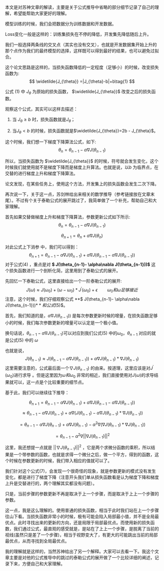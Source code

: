 本文是对苏神文章的解读，主要是关于公式推导中省略的部分细节记录了自己的理解，希望能帮助大家更好的理解。

模型训练的时候，我们会把数据分为训练数据和开发数据。

Loss变化一般是这样的：训练集损失在不停的降低，开发集先降低随后上升。

我们一般选择两条线的交叉点（其实也没有交叉），也就是开发数据集开始上升的那个点作为我们的最终模型的选择，这样既可以得到最好的结果，也可以避免过拟合。

这个论文思路是这样的，当损失函数降低的一定程度（足够小）的时候，改变损失函数为:
$$
\widetilde{J_{\theta}} =|J_{\theta}-b|+b\tag{1}
$$


公式 $(1)$ 中 $J_{\theta}$  为原始的损失函数， $\widetilde{J_{\theta}}$ 改变之后的损失函数。

观察这个公式，其实可以这样去描述：

1. 当 $J_{\theta} \geq b$ 时，损失函数就是$J_{\theta}$；

2. 当$J_{\theta} < b$ 的时候，损失函数就是$\widetilde{J_{\theta}}=2b - J_{\theta}$。

这个时候，我们想一下梯度下降算法公式，如下:
$$
\theta_{n}=\theta_{n-1}- \alpha\nabla J(\theta_{n-1})\tag{2}
$$


所以，当损失函数为 $\widetilde{J_{\theta}}$ 的时候，符号就会发生变化，这个时候我们就使用就不是梯度下降而是梯度上升算法。也就是说，以$b$ 为临界点，在交替的进行梯度上升和梯度下降算法。

论文发现，在某些任务上，使用这个方法，开发集上的损失函数会发生二次下降。

再次说一下，关于这一点，苏剑林给出来相关的数学推导（参考链接放在文章末尾）。不过有个关于泰勒公式的展开跳过了，我简单做了一个补充，帮助自己和大家理解。

首先如果交替做梯度上升和梯度下降算法，参数更新公式如下所示:
$$
\theta_{n}=\theta_{n-1}- \alpha\nabla J(\theta_{n-1})
$$

$$
\theta_{n+1}=\theta_{n}+ \alpha\nabla J(\theta_{n}) \tag{3}
$$



对此公式上下消参 中，我们可以得到：
$$
\theta_{n+1}= \theta_{n-1}- \alpha\nabla J(\theta_{n-1})+ \alpha\nabla J( \theta_{n-1}- \alpha\nabla J(\theta_{n-1}))\tag{4}
$$
对于公式$(4)$ ，重点是对 **$ J(\theta_{n-1}- \alpha\nabla J(\theta_{n-1}))$** 这个损失函数进行一个剖析化简，这里用到了泰勒公式的展开。

先回忆一下泰勒公式，这里直接给出一个一阶泰勒公式的展开:
$$
J(\omega) \approx   J(\omega_{0}) + (\omega - \omega_{0})*J^{'}(\omega_{0}) + \epsilon  \qquad  \omega_{0} 和 \omega 足够接近\tag{5}
$$
注意，这个时候，我们仔细观察公式  **$ J(\theta_{n-1}- \alpha\nabla J(\theta_{n-1}))$**  和 公式$(5)$。

首先，我们知道的是，$\alpha\nabla J(\theta_{n-1}))$ 是每次参数更新时候的增量，在损失函数足够小的时候，我们每次参数更新的增量可以认定是一个极小值。

换句话说，$\theta_{n-1}- \alpha\nabla J(\theta_{n-1})$可以对应到我们公式(5) 中的$\omega_{0}$，$\theta_{n-1}$ 对应的就是公式(5) 中的 $\omega$

也就是说，
$$
J( \theta_{n-1}) \approx  J( \theta_{n-1}- \alpha\nabla J(\theta_{n-1})) +\alpha\nabla J(\theta_{n-1})*\nabla J(\theta_{n-1})  \tag{6}
$$
这里需要注意的，公式最后面一个$\nabla J(\theta_{n-1})$ 的由来。按道理，这里应该是对$J^{'}(\omega_{0})$进行求导 。但是这里因为$\omega 和 \omega_{0}$ 非常的相近，我们直接使用对$J(\omega)$的求导结果就可以，这一点是个比较重要的细节点。

基于此，我们可以继续往下推导：


$$
\theta_{n+1}= \theta_{n-1}- \alpha\nabla J(\theta_{n-1})+ \alpha\nabla J( \theta_{n-1}- \alpha\nabla J(\theta_{n-1}))
$$

$$
\approx \theta_{n-1}- \alpha\nabla J(\theta_{n-1})+ \alpha\nabla (J (\theta_{n-1})- \alpha\nabla J(\theta_{n-1})*\nabla J(\theta_{n-1}))
$$

$$
= \theta_{n-1}- \alpha\nabla J(\theta_{n-1})+ \alpha\nabla J (\theta_{n-1})- \alpha^{2}\nabla (\nabla J(\theta_{n-1})*\nabla J(\theta_{n-1}))
$$

$$
= \theta_{n-1}- \alpha^{2}\nabla ||\nabla J(\theta_{n-1})||^{2}  \tag{7}
$$



这里，我还想提一点就是 $||\nabla J(\theta_{n-1})||^{2}$ ，它是两个求微分函数的乘积，所以结果是一个带参数的函数，也就是求得一个微分之后，做一个平方，得到的函数，这个时候在参数更新的时候，我们带入相应的值就可以了。

我们针对这个公式(7)，会发现一个很奇怪的现象，就是参数更新的模式没有发生变化，都是进行了梯度下降（注意开头我们单从损失函数看是认为梯度下降和梯度上升是交替进行的，两个理解其实都没有问题）。

只是，当前步骤的参数更新不再是取决于上一个步骤，而是取决于上上一个步骤的参数。

这一点，我是这么理解的。使用普通的损失函数，相当于此时我们站在上一个步骤往山下看。当损失函数非常小的时候，极有可能会陷入局部最小值，并不是全局最优点。此时寻找出来的更新的方向，还是局限于局部最优点。而使用新的损失函数，我们通过公式，最直观的感受就是，是站在了上上一个步骤，是脱离了当前的视线(虽然只是差了一个步骤)，相当于视野变大了，有更大的可能跳出当前的局部最优点，从而寻找到全局最优点。

我的理解就是这样的，当然苏神给出了另一个解释。大家可以去看一下。我这个文章主要是对他的公式推导中的跳过的泰勒公式的展开做了一个比较详细的阐述，记录下来，方便自己和大家理解。

